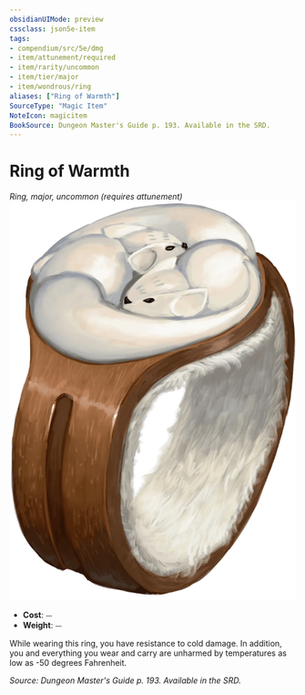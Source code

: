 ```yaml
---
obsidianUIMode: preview
cssclass: json5e-item
tags:
- compendium/src/5e/dmg
- item/attunement/required
- item/rarity/uncommon
- item/tier/major
- item/wondrous/ring
aliases: ["Ring of Warmth"]
SourceType: "Magic Item"
NoteIcon: magicitem
BookSource: Dungeon Master's Guide p. 193. Available in the SRD.
---
```

# Ring of Warmth
*Ring, major, uncommon (requires attunement)*  
![](/3-Mechanics/CLI/items/img/ring-of-warmth.webp#right)  

- **Cost**: ⏤
- **Weight**: ⏤

While wearing this ring, you have resistance to cold damage. In addition, you and everything you wear and carry are unharmed by temperatures as low as -50 degrees Fahrenheit.

*Source: Dungeon Master's Guide p. 193. Available in the SRD.*